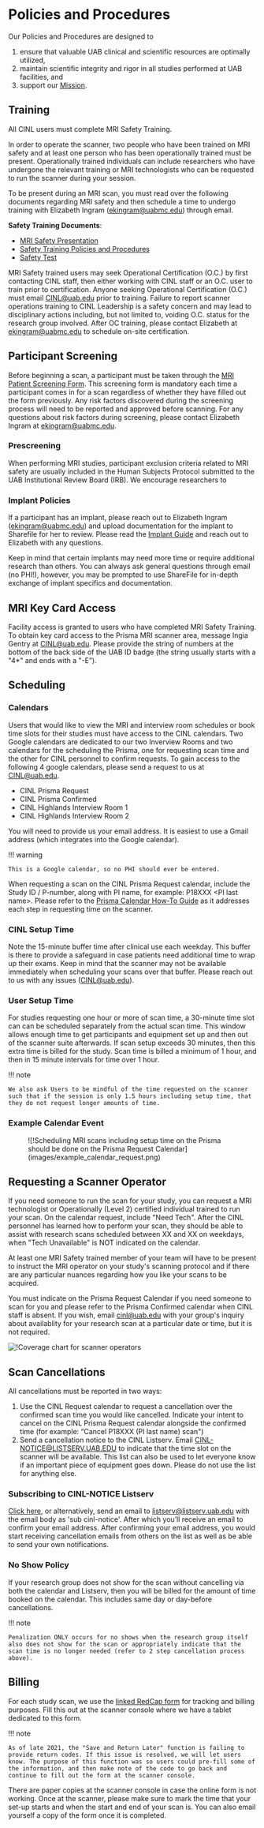# Policies and Procedures

Our Policies and Procedures are designed to

1. ensure that valuable UAB clinical and scientific resources are optimally utilized,
2. maintain scientific integrity and rigor in all studies performed at UAB facilities, and
3. support our [Mission](/#cinl-mission).

## Training

All CINL users must complete MRI Safety Training.

In order to operate the scanner, two people who have been trained on MRI safety and at least one person who has been operationally trained must be present. Operationally trained individuals can include researchers who have undergone the relevant training or MRI technologists who can be requested to run the scanner during your session.

To be present during an MRI scan, you must read over the following documents regarding MRI safety and then schedule a time to undergo training with Elizabeth Ingram (ekingram@uabmc.edu) through email.

**Safety Training Documents**:

- [MRI Safety Presentation](https://uab365.sharepoint.com/:b:/r/sites/som/circ/cinl/Shared%20Documents/Training/L2%20MRI%20Safety%20Presentation.pdf?csf=1&web=1&e=1mkBXW)
- [Safety Training Policies and Procedures](https://uab365.sharepoint.com/:b:/r/sites/som/circ/cinl/Shared%20Documents/Training/L2%20Safety%20Training.pdf?csf=1&web=1&e=GcfDmX)
- [Safety Test](https://uab365.sharepoint.com/:b:/r/sites/som/circ/cinl/Shared%20Documents/Training/L2%20Safety%20Test.pdf?csf=1&web=1&e=6vTyPl)

MRI Safety trained users may seek Operational Certification (O.C.) by first contacting CINL staff, then either working with CINL staff or an O.C. user to train prior to certification. Anyone seeking Operational Certification (O.C.) must email [CINL@uab.edu](mailto:cinl@uab.edu) prior to training. Failure to report scanner operations training to CINL Leadership is a safety concern and may lead to disciplinary actions including, but not limited to, voiding O.C. status for the research group involved. After OC training, please contact Elizabeth at [ekingram@uabmc.edu](mailto:ekingram@uabmc.edu) to schedule on-site certification.

## Participant Screening

Before beginning a scan, a participant must be taken through the [MRI Patient Screening Form](https://uab365.sharepoint.com/:b:/r/sites/som/circ/cinl/Shared%20Documents/Training/MRI%20Screening%20Form.pdf?csf=1&web=1&e=tfbB4T). This screening form is mandatory each time a participant comes in for a scan regardless of whether they have filled out the form previously. Any risk factors discovered during the screening process will need to be reported and approved before scanning. For any questions about risk factors during screening, please contact Elizabeth Ingram at [ekingram@uabmc.edu](mailto:ekingram@uabmc.edu).

### Prescreening

When performing MRI studies, participant exclusion criteria related to MRI safety are usually included in the Human Subjects Protocol submitted to the UAB Institutional Review Board (IRB). We encourage researchers to 

### Implant Policies

If a participant has an implant, please reach out to Elizabeth Ingram (ekingram@uabmc.edu) and upload documentation for the implant to Sharefile for her to review. Please read the [Implant Guide](https://uab365.sharepoint.com/:b:/r/sites/som/circ/cinl/Shared%20Documents/Implant%20Review/Sharefile%20Instructions.pdf?csf=1&web=1&e=zo0AzU) and reach out to Elizabeth with any questions.

Keep in mind that certain implants may need more time or require additional research than others. You can always ask general questions through email (no PHI!), however, you may be prompted to use ShareFile for in-depth exchange of implant specifics and documentation.

## MRI Key Card Access

Facility access is granted to users who have completed MRI Safety Training. To obtain key card access to the Prisma MRI scanner area, message Ingia Gentry at [CINL@uab.edu](mailto:cinl@uab.edu). Please provide the string of numbers at the bottom of the back side of the UAB ID badge (the string usually starts with a "4*" and ends with a "-E”).

## Scheduling

### Calendars

Users that would like to view the MRI and interview room schedules or book time slots for their studies must have access to the CINL calendars. Two Google calendars are dedicated to our two Inverview Rooms and two calendars for the scheduling the Prisma, one for requesting scan time and the other for CINL personnel to confirm requests. To gain access to the following 4 google calendars, please send a request to us at CINL@uab.edu.

- CINL Prisma Request
- CINL Prisma Confirmed
- CINL Highlands Interview Room 1
- CINL Highlands Interview Room 2

You will need to provide us your email address. It is easiest to use a Gmail address (which integrates into the Google calendar).

<!-- markdownlint-disable MD046 -->
!!! warning

    This is a Google calendar, so no PHI should ever be entered.
<!-- markdownlint-enable MD046 -->

When requesting a scan on the CINL Prisma Request calendar, include the Study ID / P-number, along with PI name, for example: P18XXX \<PI last name\>. Please refer to the [Prisma Calendar How-To Guide](https://uab365.sharepoint.com/:b:/r/sites/som/circ/cinl/Shared%20Documents/Prisma%20Calendar%20How-To-rev_2.11.2022.pdf?csf=1&web=1&e=CPXahh) as it addresses each step in requesting time on the scanner.

### CINL Setup Time

Note the 15-minute buffer time after clinical use each weekday. This buffer is there to provide a safeguard in case patients need additional time to wrap up their exams. Keep in mind that the scanner may not be available immediately when scheduling your scans over that buffer. Please reach out to us with any issues (CINL@uab.edu).

### User Setup Time

For studies requesting one hour or more of scan time, a 30-minute time slot can can be scheduled separately from the actual scan time. This window allows enough time to get participants and equipment set up and then out of the scanner suite afterwards. If scan setup exceeds 30 minutes, then this extra time is billed for the study. Scan time is billed a minimum of 1 hour, and then in 15 minute intervals for time over 1 hour.

<!-- markdownlint-disable MD046 -->
!!! note

    We also ask Users to be mindful of the time requested on the scanner such that if the session is only 1.5 hours including setup time, that they do not request longer amounts of time.
<!-- markdownlint-enable MD046 -->

### Example Calendar Event

<!-- markdownlint-disable MD033 -->
<figure markdown="1">
![!Scheduling MRI scans including setup time on the Prisma should be done on the Prisma Request Calendar](images/example_calendar_request.png)
</figure>

## Requesting a Scanner Operator

If you need someone to run the scan for your study, you can request a MRI technologist or Operationally (Level 2) certified individual trained to run your scan. On the calendar request, include "Need Tech". After the CINL personnel has learned how to perform your scan, they should be able to assist with research scans scheduled between XX and XX on weekdays, when "Tech Unavailable" is NOT indicated on the calendar. 

At least one MRI Safety trained member of your team will have to be present to instruct the MRI operator on your study's scanning protocol and if there are any particular nuances regarding how you like your scans to be acquired. 

You must indicate on the Prisma Request Calendar if you need someone to scan for you and please refer to the Prisma Confirmed calendar when CINL staff is absent. If you wish, email cinl@uab.edu with your group's inquiry about availablity for your research scan at a particular date or time, but it is not required.


![!Coverage chart for scanner operators](images/coverage_chart1.png)

## Scan Cancellations

All cancellations must be reported in two ways:

1. Use the CINL Request calendar to request a cancellation over the confirmed scan time you would like cancelled. Indicate your intent to cancel on the CINL Prisma Request calendar alongside the confirmed time (for example: “Cancel P18XXX (PI last name) scan")
2. Send a cancellation notice to the CINL Listserv. Email CINL-NOTICE@LISTSERV.UAB.EDU to indicate that the time slot on the scanner will be available. This list can also be used to let everyone know if an important piece of equipment goes down. Please do not use the list for anything else.

### Subscribing to CINL-NOTICE Listserv

[Click here](mailto:listserv@listserv.uab.edu?%E2%80%A8&body=sub%20cinl-notice), or alternatively, send an email to listserv@listserv.uab.edu with the email body as 'sub cinl-notice'. After which you’ll receive an email to confirm your email address. After confirming your email address, you would start receiving cancellation emails from others on the list as well as be able to send your own notifications.  

### No Show Policy

If your research group does not show for the scan without cancelling via both the calendar and Listserv, then you will be billed for the amount of time booked on the calendar. This includes same day or day-before cancellations.

<!-- markdownlint-disable MD046 -->
!!! note

    Penalization ONLY occurs for no shows when the research group itself also does not show for the scan or appropriately indicate that the scan time is no longer needed (refer to 2 step cancellation process above).  
<!-- markdownlint-enable MD046 -->

## Billing

For each study scan, we use the [linked RedCap form](https://survey.eyes.uab.edu/surveys/?s=KPP8TNFLEC) for tracking and billing purposes. Fill this out at the scanner console where we have a tablet dedicated to this form.

<!-- markdownlint-disable MD046 -->
!!! note

    As of late 2021, the "Save and Return Later" function is failing to provide return codes. If this issue is resolved, we will let users know. The purpose of this function was so users could pre-fill some of the information, and then make note of the code to go back and continue to fill out the form at the scanner console.
<!-- markdownlint-enable MD046 -->

There are paper copies at the scanner console in case the online form is not working. Once at the scanner, please make sure to mark the time that your set-up starts and when the start and end of your scan is.  You can also email yourself a copy of the form once it is completed.
